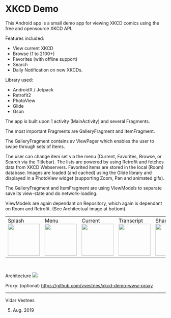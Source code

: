 XKCD Demo
================

This Android app is a small demo app for viewing XKCD comics using the free and opensource XKCD API.

Features included:
- View current XKCD
- Browse (1 to 2100+)
- Favorites (with offline support)
- Search
- Daily Notification on new XKCDs.


Library used:
- AndroidX / Jetpack
- Retrofit2
- PhotoView
- Glide
- Gson

The app is built upon 1 activity (MainActivity) and several Fragments.

The most important Fragments are GalleryFragment and ItemFragment.

The GalleryFragment contains av ViewPager which enables the user to swipe through sets of Items.

The user can change item set via the menu (Current, Favorites, Browse, or Search via the Titlebar). The
lists are powered by using Retrofit and fetches data from XKCD Webservers. Favorited items are stored in the local (Room)
database. Images are loaded (and cached) using the Glide library and displayed in a PhotoView widget (supporting Zoom, Pan and
animated gifs).

The GalleryFragment and ItemFragment are using ViewModels to separate save its view-state and do network-loading.

ViewModels are again dependant on Repository, which again is dependant on Room and Retrofit. (See Architectual image at bottom).





<table>
 <tr>
  <td>
   Splash<br/>
   <img src="https://user-images.githubusercontent.com/256259/62431337-07900f80-b727-11e9-874e-0295270e7cba.png" width="100"/>
  </td>
  
  <td>
    Menu<br/>
   <img src="https://user-images.githubusercontent.com/256259/62431192-71a7b500-b725-11e9-9416-a0cedca7a814.png" width="100"/>
  </td>
  <td>
    Current<br/>
   <img src="https://user-images.githubusercontent.com/256259/62431187-62c10280-b725-11e9-907a-c5eb9825269c.png" width="100"/>
  </td>
  <td>
   Transcript<br/>
   <img src="https://user-images.githubusercontent.com/256259/62431334-052db580-b727-11e9-98d4-2017e883b85c.png" width="100"/>
  </td>
  
  <td>
   Share</br>
   <img src="https://user-images.githubusercontent.com/256259/62431330-fe06a780-b726-11e9-9048-9accd27f874c.png" width="100"/>
  </td>

  <td>
    Settings<br/>
   <img src="https://user-images.githubusercontent.com/256259/62431189-694f7a00-b725-11e9-8fc4-51214e20671b.png" width="100"/>
  </td>
  <td>
   Alarm<br/>
   <img src="https://user-images.githubusercontent.com/256259/62431332-0232c500-b727-11e9-9e0c-d0a0760b5096.png" width="100"/>
  </td>






 </tr>
 </table>
 
<br/>

Architecture
<img src="https://user-images.githubusercontent.com/256259/62431492-378be280-b728-11e9-89eb-6d863f945742.png" />


Proxy: (optional)  https://github.com/vvestnes/xkcd-demo-www-proxy

---

Vidar Vestnes
 
05. Aug. 2019
